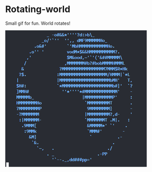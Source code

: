 # Rotating-world
Small gif for fun. World rotates!

![gif](https://github.com/standbit/Rotating-world/blob/main/world_rotates_upd.gif)
